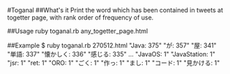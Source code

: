 #Toganal
##What's it
Print the word which has been contained in tweets at togetter page, with rank order of frequency of use.

##Usage
    ruby toganal.rb any_togetter_page.html

##Example
    $ ruby toganal.rb 270512.html
    "Java: 375"
    "が: 357"
    "屋: 341"
    "単語: 337"
    "懐かしく: 336"
    "感じる: 335"
    ...
    "JavaOS: 1"
    "JavaStation: 1"
    "jsr: 1"
    "ret: 1"
    "ORO: 1"
    "ごく: 1"
    "作っ: 1"
    "まし: 1"
    "コード: 1"
    "見かける: 1"



